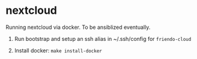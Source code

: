 # nextcloud

Running nextcloud via docker. To be ansiblized eventually.

1) Run bootstrap and setup an ssh alias in ~/.ssh/config for `friendo-cloud`

2) Install docker: `make install-docker`

